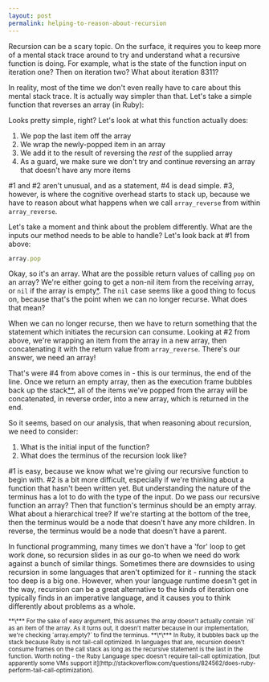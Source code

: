 ```yaml
---
layout: post
permalink: helping-to-reason-about-recursion
---
```


Recursion can be a scary topic. On the surface, it requires you to keep more of a mental stack trace around to try and understand what a recursive function is doing. For example, what is the state of the function input on iteration one? Then on iteration two? What about iteration 8311?

In reality, most of the time we don't even really have to care about this mental stack trace. It is actually way simpler than that. <!--\-->Let's take a simple function that reverses an array (in Ruby):

<script src="https://gist.github.com/jtrim/535c70f83667e8140b57.js"></script>

Looks pretty simple, right? Let's look at what this function actually does:

1. We pop the last item off the array
2. We wrap the newly-popped item in an array
3. We add it to the result of reversing the _rest_ of the supplied array
4. As a guard, we make sure we don't try and continue reversing an array that doesn't have any more items

\#1 and #2 aren't unusual, and as a statement, #4 is dead simple. #3, however, is where the cognitive overhead starts to stack up, because we have to reason about what happens when we call `array_reverse` from within `array_reverse`.

Let's take a moment and think about the problem differently. What are the inputs our method needs to be able to handle? Let's look back at #1 from above:

```ruby
array.pop
```

Okay, so it's an array. What are the possible return values of calling `pop` on an array? We're either going to get a non-nil item from the receiving array, or `nil` if the array is empty[\*](#footnote1). The `nil` case seems like a good thing to focus on, because that's the point when we can no longer recurse. What does that mean?

When we can no longer recurse, then we have to return something that the statement which initiates the recursion can consume. Looking at #2 from above, we're wrapping an item from the array in a new array, then concatenating it with the return value from `array_reverse`. There's our answer, we need an array!

That's were #4 from above comes in - this is our terminus, the end of the line. Once we return an empty array, then as the execution frame bubbles back up the stack[\*\*](#footnote2), all of the items we've popped from the array will be concatenated, in reverse order, into a new array, which is returned in the end.

So it seems, based on our analysis, that when reasoning about recursion, we need to consider:

1. What is the initial input of the function?
2. What does the terminus of the recursion look like?

\#1 is easy, because we know what we're giving our recursive function to begin with. #2 is a bit more difficult, especially if we're thinking about a function that hasn't been written yet. But understanding the nature of the terminus has a lot to do with the type of the input. Do we pass our recursive function an array? Then that function's terminus should be an empty array. What about a hierarchical tree? If we're starting at the bottom of the tree, then the terminus would be a node that doesn't have any more children. In reverse, the terminus would be a node that doesn't have a parent.

In functional programming, many times we don't have a 'for' loop to get work done, so recursion slides in as our go-to when we need do work against a bunch of similar things. Sometimes there are downsides to using recursion in some languages that aren't optimized for it - running the stack too deep is a big one. However, when your language runtime doesn't get in the way, recursion can be a great alternative to the kinds of iteration one typically finds in an imperative language, and it causes you to think differently about problems as a whole.

<small id="footnote1">
**\*** For the sake of easy argument, this assumes the array doesn't actually contain `nil` as an item of the array. As it turns out, it doesn't matter because in our implementation, we're checking `array.empty?` to find the terminus.
</small>

<small id="footnote2">
**\*\*** In Ruby, it bubbles back up the stack because Ruby is not tail-call optimized. In languages that are, recursion doesn't consume frames on the call stack as long as the recursive statement is the last in the function. Worth noting - the Ruby Language spec doesn't require tail-call optimization, [but apparently some VMs support it](http://stackoverflow.com/questions/824562/does-ruby-perform-tail-call-optimization).
</small>
